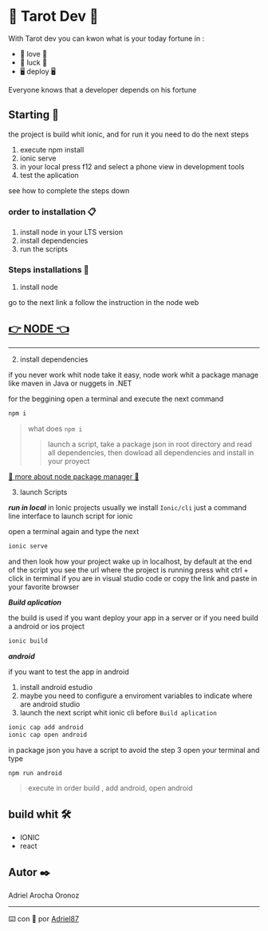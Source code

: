 # 🔮 Tarot Dev 🔮
<!-- TODO: actualizar para version mobile, flutter -->
With Tarot dev you can kwon what is your today fortune in :

- 💜    love    💜
- 🤞    luck    🤞
- 🖥️    deploy  🖥️

Everyone knows that a developer depends on his fortune 

## Starting 🚀

the project is build whit ionic, and for run it you need to do the next steps

1. execute npm install
2. ionic serve
3. in your local press f12 and select a phone view in development tools
4. test the aplication

see how to complete the steps down

### order to installation 📋

1. install node in your LTS version
2. install dependencies
5. run the scripts


### Steps installations 🔧

1. install node

go to the next link a follow the instruction in the node web

## [👉 NODE 👈](https://nodejs.org/es/)

---

2. install dependencies

if you never work whit node take it easy, node work whit a package manage like maven in Java or nuggets in .NET

for the beggining open a terminal and execute the next command

```bash
npm i
```
> what does `npm i`
>> launch a script, take a package json in root directory and read all dependencies, then dowload all dependencies and install in your proyect 


[👀 more about node package manager 👀](https://docs.npmjs.com/about-npm)


3. launch Scripts

***run in local***
in Ionic projects usually we install `Ionic/cli` just a command line interface to launch script for ionic

open a terminal again and type the next 

```bash
ionic serve
```
and then look how your project wake up in localhost, by default at the end of the script you see the url where the project is running press whit ctrl + click in terminal if you are in visual studio code or copy the link and paste in your favorite browser

***Build aplication***

the build is used if you want deploy your app in a server or if you need build a android or ios project

```bash
ionic build
```

***android***

if you want to test the app in android

1. install android estudio
2. maybe you need to configure a enviroment variables to indicate where are android studio
3. launch the next script whit ionic cli before `Build aplication`
```bash
ionic cap add android
ionic cap open android
```

in package json you have a script to avoid the step 3 open your terminal and type

```bash
npm run android
```
> execute in order build , add android, open android






## build whit 🛠️

- IONIC
- react


## Autor ✒️

Adriel Arocha Oronoz

---
⌨️ con 💜 por [Adriel87](https://github.com/adriel87) 




